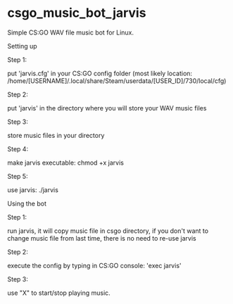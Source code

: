 # csgo_music_bot_jarvis
Simple CS:GO WAV file music bot for Linux.

Setting up

Step 1:

put 'jarvis.cfg' in your CS:GO config folder (most likely location: /home/[USERNAME]/.local/share/Steam/userdata/[USER_ID]/730/local/cfg)

Step 2:

put 'jarvis' in the directory where you will store your WAV music files

Step 3:

store music files in your directory

Step 4:

make jarvis executable: chmod +x jarvis

Step 5:

use jarvis: ./jarvis


Using the bot

Step 1:

run jarvis, it will copy music file in csgo directory, if you don't want to change music file from last time, there is no need to re-use jarvis

Step 2:

execute the config by typing in CS:GO console: 'exec jarvis'

Step 3:

use "X" to start/stop playing music.
